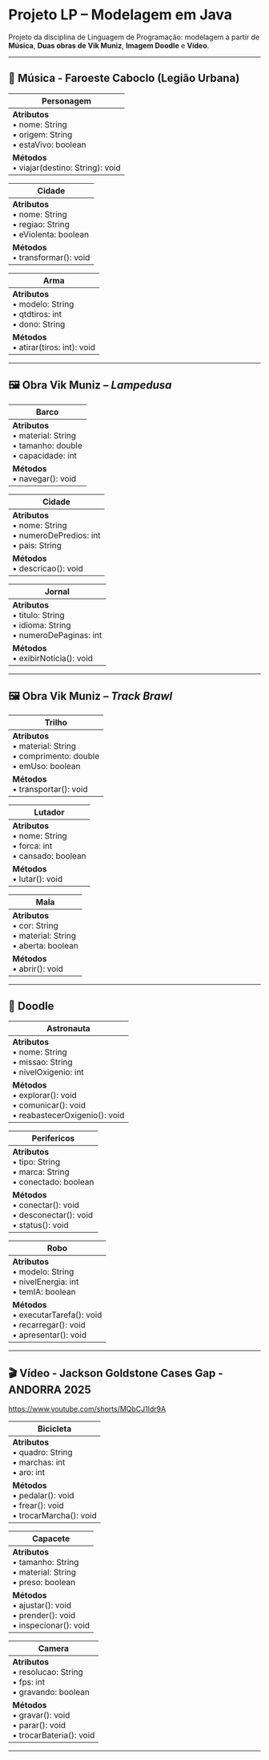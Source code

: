 # Projeto LP – Modelagem em Java

Projeto da disciplina de Linguagem de Programação: modelagem a partir de **Música**, **Duas obras de Vik Muniz**, **Imagem Doodle** e **Vídeo**.  

---

## 🎵 Música - Faroeste Caboclo (Legião Urbana)

| **Personagem** |
|---|
| **Atributos**<br>• nome: String<br>• origem: String<br>• estaVivo: boolean |
| **Métodos**<br>• viajar(destino: String): void |

| **Cidade** |
|---|
| **Atributos**<br>• nome: String<br>• regiao: String<br>• eViolenta: boolean |
| **Métodos**<br>• transformar(): void |

| **Arma** |
|---|
| **Atributos**<br>• modelo: String<br>• qtdtiros: int<br>• dono: String |
| **Métodos**<br>• atirar(tiros: int): void |

---

## 🖼️ Obra Vik Muniz – *Lampedusa*

| **Barco** |
|---|
| **Atributos**<br>• material: String<br>• tamanho: double<br>• capacidade: int |
| **Métodos**<br>• navegar(): void |

| **Cidade** |
|---|
| **Atributos**<br>• nome: String<br>• numeroDePredios: int<br>• pais: String |
| **Métodos**<br>• descricao(): void |

| **Jornal** |
|---|
| **Atributos**<br>• titulo: String<br>• idioma: String<br>• numeroDePaginas: int |
| **Métodos**<br>• exibirNoticia(): void |

---

## 🖼️ Obra Vik Muniz – *Track Brawl*

| **Trilho** |
|---|
| **Atributos**<br>• material: String<br>• comprimento: double<br>• emUso: boolean |
| **Métodos**<br>• transportar(): void |

| **Lutador** |
|---|
| **Atributos**<br>• nome: String<br>• forca: int<br>• cansado: boolean |
| **Métodos**<br>• lutar(): void |

| **Mala** |
|---|
| **Atributos**<br>• cor: String<br>• material: String<br>• aberta: boolean |
| **Métodos**<br>• abrir(): void |

---

## 🎨 Doodle

| **Astronauta** |
|---|
| **Atributos**<br>• nome: String<br>• missao: String<br>• nivelOxigenio: int |
| **Métodos**<br>• explorar(): void<br>• comunicar(): void<br>• reabastecerOxigenio(): void |

| **Perifericos** |
|---|
| **Atributos**<br>• tipo: String<br>• marca: String<br>• conectado: boolean |
| **Métodos**<br>• conectar(): void<br>• desconectar(): void<br>• status(): void |

| **Robo** |
|---|
| **Atributos**<br>• modelo: String<br>• nivelEnergia: int<br>• temIA: boolean |
| **Métodos**<br>• executarTarefa(): void<br>• recarregar(): void<br>• apresentar(): void |

---

## 🎬 Vídeo - Jackson Goldstone Cases Gap - ANDORRA 2025
https://www.youtube.com/shorts/MQbCJ1ldr9A


| **Bicicleta** |
|---|
| **Atributos**<br>• quadro: String<br>• marchas: int<br>• aro: int |
| **Métodos**<br>• pedalar(): void<br>• frear(): void<br>• trocarMarcha(): void |

| **Capacete** |
|---|
| **Atributos**<br>• tamanho: String<br>• material: String<br>• preso: boolean |
| **Métodos**<br>• ajustar(): void<br>• prender(): void<br>• inspecionar(): void |

| **Camera** |
|---|
| **Atributos**<br>• resolucao: String<br>• fps: int<br>• gravando: boolean |
| **Métodos**<br>• gravar(): void<br>• parar(): void<br>• trocarBateria(): void |

---
